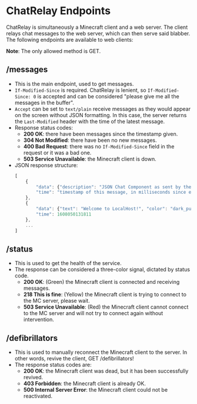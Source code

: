 # ChatRelay Endpoints

ChatRelay is simultaneously a Minecraft client and a web server.
The client relays chat messages to the web server, which can then serve said blabber.
The following endpoints are available to web clients:

**Note**: The only allowed method is GET.

## /messages

- This is the main endpoint, used to get messages.
- `If-Modified-Since` is required. ChatRelay is lenient, so `If-Modified-Since: 0` is accepted and can be considered "please give me all the messages in the buffer".
- `Accept` can be set to `text/plain` receive messages as they would appear on the screen without JSON formatting. In this case, the server returns the `Last-Modified` header with the time of the latest message.
- Response status codes:
  - **200 OK**: there have been messages since the timestamp given.
  - **304 Not Modified**: there have been no new messages.
  - **400 Bad Request**: there was no `If-Modified-Since` field in the request or it was a bad one.
  - **503 Service Unavailable**: the Minecraft client is down.
- JSON response structure:
  ```js
  [
      {
          "data": {"description": "JSON Chat Component as sent by the Minecraft Server"},
          "time": "timestamp of this message, in milliseconds since epoch"
      },
      {
          "data": {"text": "Welcome to LocalHost!", "color": "dark_purple"},
          "time": 1608050131811
      },
      ...
  ]
  ```

## /status

- This is used to get the health of the service.
- The response can be considered a three-color signal, dictated by status code.
  - **200 OK**: (Green) the Minecraft client is connected and receiving messages.
  - **218 This is fine**: (Yellow) the Minecraft client is trying to connect to the MC server, please wait.
  - **503 Service Unavailable**: (Red) the Minecraft client cannot connect to the MC server and will not try to connect again without intervention.

## /defibrillators

- This is used to manually reconnect the Minecraft client to the server. In other words, revive the client, GET /defibrillators!
- The response status codes are:
  - **200 OK**: the Minecraft client was dead, but it has been successfully revived.
  - **403 Forbidden**: the Minecraft client is already OK.
  - **500 Internal Server Error**: the Minecraft client could not be reactivated.
